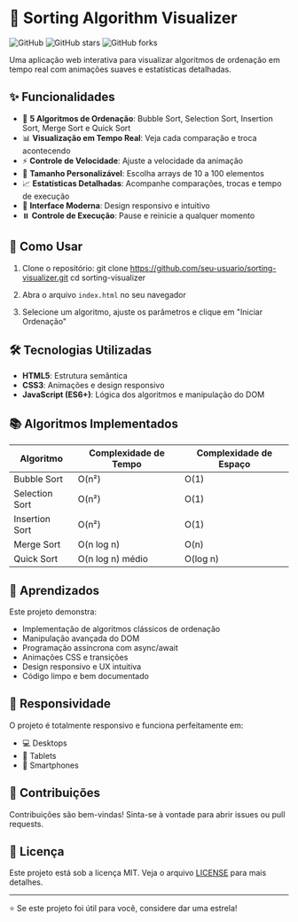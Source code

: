 # 🎨 Sorting Algorithm Visualizer

![GitHub](https://img.shields.io/github/license/AlysonCamargo/sorting-visualizer)
![GitHub stars](https://img.shields.io/github/stars/AlysonCamargo/sorting-visualizer)
![GitHub forks](https://img.shields.io/github/forks/AlysonCamargo/sorting-visualizer)

Uma aplicação web interativa para visualizar algoritmos de ordenação em tempo real com animações suaves e estatísticas detalhadas.

## ✨ Funcionalidades

- 🔄 **5 Algoritmos de Ordenação**: Bubble Sort, Selection Sort, Insertion Sort, Merge Sort e Quick Sort
- 📊 **Visualização em Tempo Real**: Veja cada comparação e troca acontecendo
- ⚡ **Controle de Velocidade**: Ajuste a velocidade da animação
- 📏 **Tamanho Personalizável**: Escolha arrays de 10 a 100 elementos
- 📈 **Estatísticas Detalhadas**: Acompanhe comparações, trocas e tempo de execução
- 🎨 **Interface Moderna**: Design responsivo e intuitivo
- ⏸️ **Controle de Execução**: Pause e reinicie a qualquer momento

## 🚀 Como Usar

1. Clone o repositório:
git clone https://github.com/seu-usuario/sorting-visualizer.git
cd sorting-visualizer

2. Abra o arquivo `index.html` no seu navegador

3. Selecione um algoritmo, ajuste os parâmetros e clique em "Iniciar Ordenação"

## 🛠️ Tecnologias Utilizadas

- **HTML5**: Estrutura semântica
- **CSS3**: Animações e design responsivo
- **JavaScript (ES6+)**: Lógica dos algoritmos e manipulação do DOM

## 📚 Algoritmos Implementados

| Algoritmo | Complexidade de Tempo | Complexidade de Espaço |
|-----------|----------------------|------------------------|
| Bubble Sort | O(n²) | O(1) |
| Selection Sort | O(n²) | O(1) |
| Insertion Sort | O(n²) | O(1) |
| Merge Sort | O(n log n) | O(n) |
| Quick Sort | O(n log n) médio | O(log n) |

## 🎯 Aprendizados

Este projeto demonstra:
- Implementação de algoritmos clássicos de ordenação
- Manipulação avançada do DOM
- Programação assíncrona com async/await
- Animações CSS e transições
- Design responsivo e UX intuitiva
- Código limpo e bem documentado

## 📱 Responsividade

O projeto é totalmente responsivo e funciona perfeitamente em:
- 💻 Desktops
- 📱 Tablets
- 📱 Smartphones

## 🤝 Contribuições

Contribuições são bem-vindas! Sinta-se à vontade para abrir issues ou pull requests.

## 📄 Licença

Este projeto está sob a licença MIT. Veja o arquivo [LICENSE](LICENSE) para mais detalhes.


---

⭐ Se este projeto foi útil para você, considere dar uma estrela!
